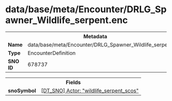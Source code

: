 <h1>data/base/meta/Encounter/DRLG_Spawner_Wildlife_serpent.enc</h1><table><tr><th colspan="100%">Metadata</th></tr><tr><td><b>Name</b></td><td>data/base/meta/Encounter/DRLG_Spawner_Wildlife_serpent.enc</td></tr><tr><td><b>Type</b></td><td>EncounterDefinition</td></tr><tr><td><b>SNO ID</b></td><td>678737</td></tr></table>

<table><tr><th colspan="100%">Fields</th></tr><tr><td><b>snoSymbol</b></td><td><a href="..\Actor\wildlife_serpent_scos.acr">[DT_SNO] Actor: "wildlife_serpent_scos"</a></td></tr></table>

